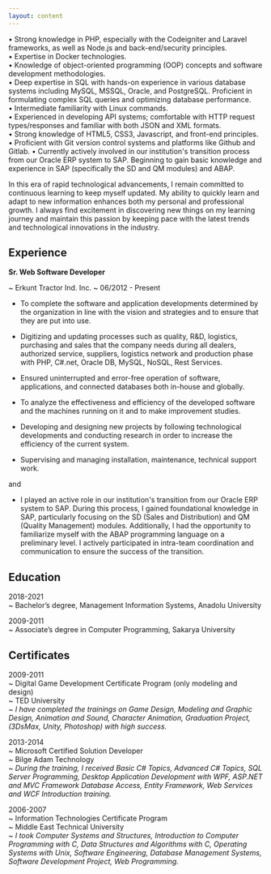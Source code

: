 ```yaml
---
layout: content
---
```



• Strong knowledge in PHP, especially with the Codeigniter and Laravel frameworks, as well as Node.js and back-end/security principles.  
• Expertise in Docker technologies.  
• Knowledge of object-oriented programming (OOP) concepts and software development methodologies.  
• Deep expertise in SQL with hands-on experience in various database systems including MySQL, MSSQL, Oracle, and PostgreSQL. Proficient in formulating complex SQL queries and optimizing database performance.  
• Intermediate familiarity with Linux commands.  
• Experienced in developing API systems; comfortable with HTTP request types/responses and familiar with both JSON and XML formats.  
• Strong knowledge of HTML5, CSS3, Javascript, and front-end principles.  
• Proficient with Git version control systems and platforms like Github and Gitlab.
• Currently actively involved in our institution's transition process from our Oracle ERP system to SAP. Beginning to gain basic knowledge and experience in SAP (specifically the SD and QM modules) and ABAP.

In this era of rapid technological advancements, I remain committed to continuous learning to keep myself updated. My ability to quickly learn and adapt to new information enhances both my personal and professional growth. I always find excitement in discovering new things on my learning journey and maintain this passion by keeping pace with the latest trends and technological innovations in the industry.

## Experience

**Sr. Web Software Developer**

~ Erkunt Tractor Ind. Inc.
~ 06/2012 - Present

- To complete the software and application developments determined by the organization in line with the vision and strategies and to ensure that they are put into use.

- Digitizing and updating processes such as quality, R&D, logistics, purchasing and sales that the company needs during all dealers, authorized service, suppliers, logistics network and production phase with PHP, C#.net, Oracle DB, MySQL, NoSQL, Rest Services.

- Ensured uninterrupted and error-free operation of software, applications, and connected databases both in-house and globally.

- To analyze the effectiveness and efficiency of the developed software and the machines running on it and to make improvement studies.

- Developing and designing new projects by following technological developments and conducting research in order to increase the efficiency of the current system.

- Supervising and managing installation, maintenance, technical support work.



and

- I played an active role in our institution's transition from our Oracle ERP system to SAP. During this process, I gained foundational knowledge in SAP, particularly focusing on the SD (Sales and Distribution) and QM (Quality Management) modules. Additionally, I had the opportunity to familiarize myself with the ABAP programming language on a preliminary level. I actively participated in intra-team coordination and communication to ensure the success of the transition.


## Education

2018-2021  
~ Bachelor’s degree, Management Information Systems, Anadolu University
<br>

2009-2011  
~ Associate’s degree  in  Computer Programming,  Sakarya University


## Certificates

2009-2011  
~ Digital Game Development Certificate Program (only modeling and design)
<br>
~ TED University
<br>
~ *I have completed the trainings on Game Design, Modeling and Graphic Design, Animation and Sound, Character Animation, Graduation Project, (3DsMax, Unity, Photoshop) with high success.*
<br>

2013-2014  
~ Microsoft Certified Solution Developer
<br>
~ Bilge Adam Technology
<br>
~ *During the training, I received Basic C# Topics, Advanced C# Topics, SQL Server Programming, Desktop Application Development with WPF, ASP.NET and MVC Framework Database Access, Entity Framework, Web Services and WCF Introduction training.*
<br>

2006-2007  
~ Information Technologies Certificate Program
<br>
~ Middle East Technical University
<br>
~ *I took Computer Systems and Structures, Introduction to Computer Programming with C, Data Structures and Algorithms with C, Operating Systems with Unix, Software Engineering, Database Management Systems, Software Development Project, Web Programming.*

